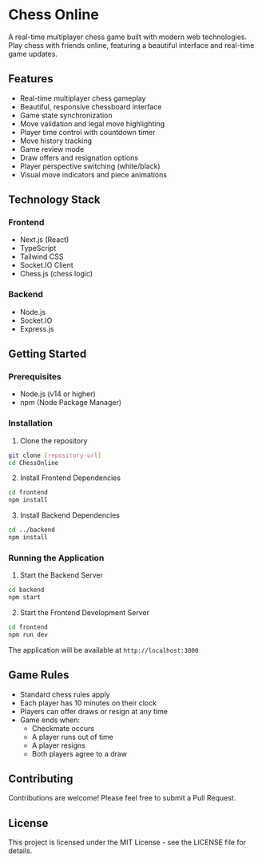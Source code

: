 # Chess Online

A real-time multiplayer chess game built with modern web technologies. Play chess with friends online, featuring a beautiful interface and real-time game updates.

## Features

- Real-time multiplayer chess gameplay
- Beautiful, responsive chessboard interface
- Game state synchronization
- Move validation and legal move highlighting
- Player time control with countdown timer
- Move history tracking
- Game review mode
- Draw offers and resignation options
- Player perspective switching (white/black)
- Visual move indicators and piece animations

## Technology Stack

### Frontend
- Next.js (React)
- TypeScript
- Tailwind CSS
- Socket.IO Client
- Chess.js (chess logic)

### Backend
- Node.js
- Socket.IO
- Express.js

## Getting Started

### Prerequisites

- Node.js (v14 or higher)
- npm (Node Package Manager)

### Installation

1. Clone the repository
```bash
git clone [repository-url]
cd ChessOnline
```

2. Install Frontend Dependencies
```bash
cd frontend
npm install
```

3. Install Backend Dependencies
```bash
cd ../backend
npm install
```

### Running the Application

1. Start the Backend Server
```bash
cd backend
npm start
```

2. Start the Frontend Development Server
```bash
cd frontend
npm run dev
```

The application will be available at `http://localhost:3000`

## Game Rules

- Standard chess rules apply
- Each player has 10 minutes on their clock
- Players can offer draws or resign at any time
- Game ends when:
  - Checkmate occurs
  - A player runs out of time
  - A player resigns
  - Both players agree to a draw

## Contributing

Contributions are welcome! Please feel free to submit a Pull Request.

## License

This project is licensed under the MIT License - see the LICENSE file for details.